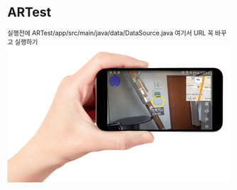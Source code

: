 # ARTest
실행전에 ARTest/app/src/main/java/data/DataSource.java 여기서 URL 꼭 바꾸고 실행하기
![ScreenShot](https://github.com/seojihyun/ODYA/blob/master/screenshot/AR-1.png)

